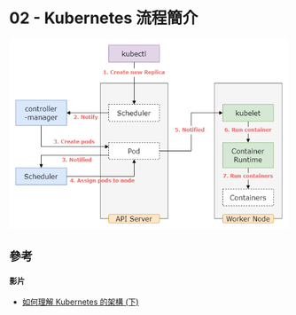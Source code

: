 # 02 - Kubernetes 流程簡介

![](/images/2-1.png)

## 參考
#### 影片
* [如何理解 Kubernetes 的架構 (下)](https://www.youtube.com/watch?v=oPGQW-ouTnc)